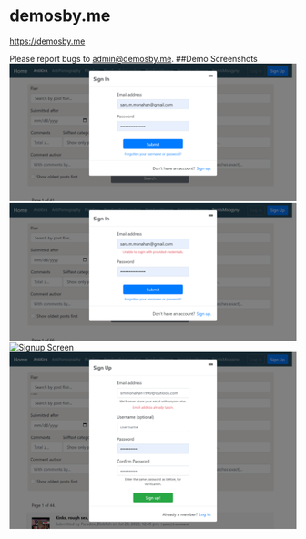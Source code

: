 # demosby.me
https://demosby.me 

Please report bugs to admin@demosby.me.
##Demo Screenshots 
![Login Screen](previews/demo_login.png)
![Login Failure](previews/demo_login_fail.png)
![Signup Screen](previews/demo_signup.png)
![Signup Failure](previews/demo_signup_fail.png)
